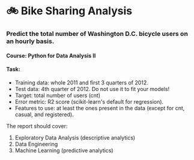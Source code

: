 # 🚲 Bike Sharing Analysis
### Predict the total number of Washington D.C. bicycle users on an hourly basis.
#### Course: Python for Data Analysis II
#### Task:
* Training data: whole 2011 and first 3 quarters of 2012.
* Test data: 4th quarter of 2012. Do not use it to fit your models!
* Target: total number of users (cnt)
* Error metric: R2 score (scikit-learn's default for regression).
* Features to use: at least the ones present in the data (except for cnt, casual, and registered).

The report should cover:
1. Exploratory Data Analysis (descriptive analytics)
2. Data Engineering
3. Machine Learning (predictive analytics)

